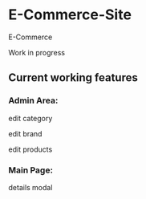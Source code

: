 # E-Commerce-Site
E-Commerce 

Work in progress
<b><h2>Current working features</h2></b>
<b><h3>Admin Area:</h3></b>

edit category

edit brand

edit products

<b><h3>Main Page:</h3></b>

details modal
